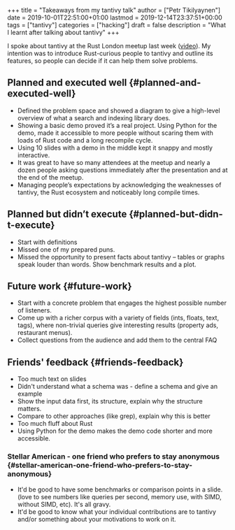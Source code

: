 +++
title = "Takeaways from my tantivy talk"
author = ["Petr Tikilyaynen"]
date = 2019-10-01T22:51:00+01:00
lastmod = 2019-12-14T23:37:51+00:00
tags = ["tantivy"]
categories = ["hacking"]
draft = false
description = "What I learnt after talking about tantivy"
+++

I spoke about tantivy at the Rust London meetup last week ([video](https://www.youtube.com/watch?v=sAARzvm1psk)). My intention was to introduce Rust-curious people to tantivy and outline its features, so people can decide if it can help them solve problems.


## Planned and executed well {#planned-and-executed-well}

-   Defined the problem space and showed a diagram to give a high-level overview of what a search and indexing library does.
-   Showing a basic demo proved it’s a real project. Using Python for the demo,
    made it accessible to more people without scaring them with loads of Rust code
    and a long recompile cycle.
-   Using 10 slides with a demo in the middle kept it snappy and mostly
    interactive.
-   It was great to have so many attendees at the meetup and nearly a dozen
    people asking questions immediately after the presentation and at the end
    of the meetup.
-   Managing people’s expectations by acknowledging the weaknesses of tantivy, the Rust
    ecosystem and noticeably long compile times.


## Planned but didn’t execute {#planned-but-didn-t-execute}

-   Start with definitions
-   Missed one of my prepared puns.
-   Missed the opportunity to present facts about tantivy – tables or graphs speak louder than words. Show benchmark results and a plot.


## Future work {#future-work}

-   Start with a concrete problem that engages the highest possible number of listeners.
-   Come up with a richer corpus with a variety of fields (ints, floats, text, tags), where non-trivial queries give interesting results (property ads, restaurant menus).
-   Collect questions from the audience and add them to the central FAQ


## Friends' feedback {#friends-feedback}

-   Too much text on slides
-   Didn't understand what a schema was - define a schema and give an example
-   Show the input data first, its structure, explain why the structure matters.
-   Compare to other approaches (like grep), explain why this is better
-   Too much fluff about Rust
-   Using Python for the demo makes the demo code shorter and more accessible.


### Stellar American - one friend who prefers to stay anonymous {#stellar-american-one-friend-who-prefers-to-stay-anonymous}

-   It'd be good to have some benchmarks or comparison points in a slide. (love to see numbers like queries per second, memory use, with SIMD, without SIMD, etc). It's all gravy.
-   It'd be good to know what your individual contributions are to tantivy and/or something about your motivations to work on it.
